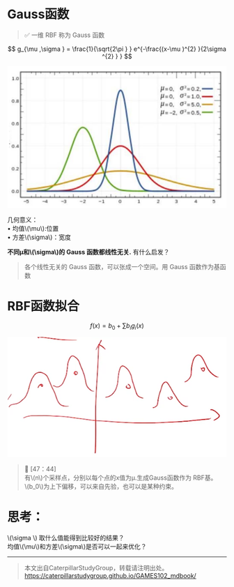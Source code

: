 # Gauss函数

> &#x2705; 一维 RBF 称为 Gauss 函数

$$
g_{\mu ,\sigma } = \frac{1}{\sqrt{2\pi } } e^{-\frac{(x-\mu )^{2} }{2\sigma ^{2} } } 
$$

![](../assets/20.PNG)

几何意义：   
• 均值\\(\mu\\):位置   
• 方差\\(\sigma\\)：宽度  

**不同µ和\\(\sigma\\)的 Gauss 函数都线性无关.** 有什么启发？

> 各个线性无关的 Gauss 函数，可以张成一个空间。用 Gauss 函数作为基函数  

# RBF函数拟合

$$
f(x) = b_0 + \sum b_ig_i(x)
$$

![](../assets/14.PNG)

> &#x1F50E; [47：44]   
> 有\\(n\\)个采样点，分别以每个点的x值为µ.生成Gauss函数作为 RBF基。    
\\(b_0\\)为上下偏移，可以来自先验，也可以是某种约束。 

# 思考：

\\(\sigma \\) 取什么值能得到比较好的结果？   
均值\\(\mu\\)和方差\\(\sigma\\)是否可以一起来优化？   

---  

> 本文出自CaterpillarStudyGroup，转载请注明出处。
https://caterpillarstudygroup.github.io/GAMES102_mdbook/

